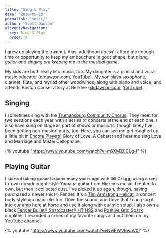 ```yaml
---
title: "Sing & Play"
date: "2018-05-10"
permalink: "music/"
author: "Scott Dawson"
eleventyNavigation:
  key: Sing & Play
  order: 8
---
```


<p class="page-hed">I grew up playing the trumpet. Alas, adulthood doesn't afford me enough time or opportunity to keep my embouchure in good shape, but <em>piano, guitar and singing are keeping me in the musical game</em>.</p>

My kids are both really into music, too. My daughter is a pianist and vocal music educator ([erdawson.com](https://erdawson.com/), [YouTube](https://www.youtube.com/channel/UCP7cOJzRu6yNu0tx3ImuNSA)). My son plays saxophone, clarinet, flute, and myriad other woodwinds, along with piano and voice, and attends Boston Conservatory at Berklee ([xkdawson.com](https://xkdawson.com/), [YouTube](https://www.youtube.com/channel/UCPfyuV99V6vOAUSYS7VrwZw)).

## Singing

I sometimes sing with the [Trumansburg Community Chorus](https://tburgchorus.com/). They meet for two sessions each year, with a series of concerts at the end of each one. I also have sung on stage as part of shows or musicals, though lately I've been getting non-musical parts, too. Here, you can see me get roughed up a little bit in [Encore Players'](http://encoreplayers.org/) Glory of Love: A Cabaret and hear me sing Love and Marriage and Mister Cellophane.

{% youtube "https://www.youtube.com/watch?v=m6XMZ0CLg-I" %}

## Playing Guitar

I started taking guitar lessons many years ago with Bill Gregg, using a rent-to-own dreadnought-style Yamaha guitar from Hickey's music. I rented to own, but then it collected dust. I've picked it up again, though, having purchased a newer (nicer) Fender. It's a [Tim Armstrong Hellcat](https://shop.fender.com/en-US/acoustic-guitars/concert/tim-armstrong-hellcat/0971752022.html), a concert body style acoustic-electric. I love the sound, and I love that I can plug it into our amp here at home and use it along with our mic setup. I also own a black [Fender Bullet® Stratocaster® HT HSS](https://www.fender.com/en-US/search?prefn1=type&prefv1=Electric%20Guitars&q=bullet%20stratocaster&start=0&sz=12) and [Positive Grid Spark](https://www.positivegrid.com/products/spark) amplifier. I recorded a series of my favorite songs and put them on my [YouTube channel](https://www.youtube.com/playlist?list=PLFvZzoi7j9Gnc1pBLE3lIke99G_J3yiTX).

{% youtube "https://www.youtube.com/watch?v=NMPWVRwpV0I" %}
